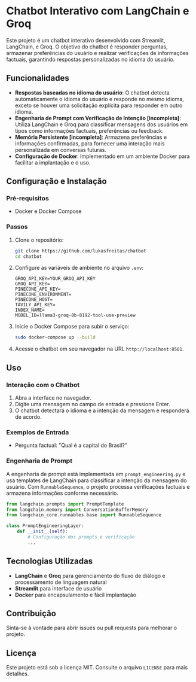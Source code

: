 # Chatbot Interativo com LangChain e Groq

Este projeto é um chatbot interativo desenvolvido com Streamlit, LangChain, e Groq. O objetivo do chatbot é responder perguntas, armazenar preferências do usuário e realizar verificações de informações factuais, garantindo respostas personalizadas no idioma do usuário.

## Funcionalidades

- **Respostas baseadas no idioma do usuário**: O chatbot detecta automaticamente o idioma do usuário e responde no mesmo idioma, exceto se houver uma solicitação explícita para responder em outro idioma.
- **Engenharia de Prompt com Verificação de Intenção [incompleta]**: Utiliza LangChain e Groq para classificar mensagens dos usuários em tipos como informações factuais, preferências ou feedback.
- **Memória Persistente [incompleta]**: Armazena preferências e informações confirmadas, para fornecer uma interação mais personalizada em conversas futuras.
- **Configuração de Docker**: Implementado em um ambiente Docker para facilitar a implantação e o uso.

## Configuração e Instalação

### Pré-requisitos

- Docker e Docker Compose


### Passos

1. Clone o repositório:

   ```bash
   git clone https://github.com/lukasfreitas/chatbot
   cd chatbot
   ```

2. Configure as variáveis de ambiente no arquivo `.env`:

   ```plaintext
   GROQ_API_KEY=YOUR_GROQ_API_KEY
   GROQ_API_KEY=
   PINECONE_API_KEY=
   PINECONE_ENVIRONMENT=
   PINECONE_HOST=
   TAVILY_API_KEY=
   INDEX_NAME=
   MODEL_ID=llama3-groq-8b-8192-tool-use-preview
   ```

3. Inicie o Docker Compose para subir o serviço:

   ```bash
   sudo docker-compose up --build
   ```

4. Acesse o chatbot em seu navegador na URL `http://localhost:8501`.

## Uso

### Interação com o Chatbot

1. Abra a interface no navegador.
2. Digite uma mensagem no campo de entrada e pressione Enter.
3. O chatbot detectará o idioma e a intenção da mensagem e responderá de acordo.

### Exemplos de Entrada

- Pergunta factual: "Qual é a capital do Brasil?"

### Engenharia de Prompt

A engenharia de prompt está implementada em `prompt_engineering.py` e usa templates de LangChain para classificar a intenção da mensagem do usuário. Com `RunnableSequence`, o projeto processa verificações factuais e armazena informações conforme necessário.

```python
from langchain.prompts import PromptTemplate
from langchain.memory import ConversationBufferMemory
from langchain_core.runnables.base import RunnableSequence

class PromptEngineeringLayer:
    def __init__(self):
        # Configuração dos prompts e verificação
        ...
```

## Tecnologias Utilizadas

- **LangChain** e **Groq** para gerenciamento do fluxo de diálogo e processamento de linguagem natural
- **Streamlit** para interface de usuário
- **Docker** para encapsulamento e fácil implantação

## Contribuição

Sinta-se à vontade para abrir issues ou pull requests para melhorar o projeto.

## Licença

Este projeto está sob a licença MIT. Consulte o arquivo `LICENSE` para mais detalhes.
